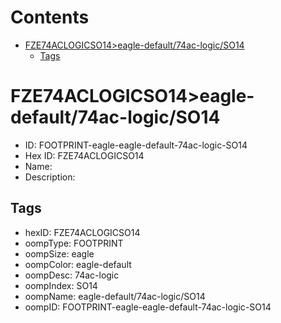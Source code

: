 



Contents
========

* [FZE74ACLOGICSO14>eagle-default/74ac-logic/SO14](#fze74aclogicso14eagle-default74ac-logicso14)
	* [Tags](#tags)

# FZE74ACLOGICSO14>eagle-default/74ac-logic/SO14

- ID: FOOTPRINT-eagle-eagle-default-74ac-logic-SO14
- Hex ID: FZE74ACLOGICSO14
- Name: 
- Description: 

## Tags

- hexID: FZE74ACLOGICSO14
- oompType: FOOTPRINT
- oompSize: eagle
- oompColor: eagle-default
- oompDesc: 74ac-logic
- oompIndex: SO14
- oompName: eagle-default/74ac-logic/SO14
- oompID: FOOTPRINT-eagle-eagle-default-74ac-logic-SO14
